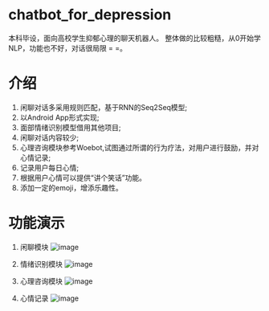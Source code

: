 # chatbot_for_depression
本科毕设，面向高校学生抑郁心理的聊天机器人。
整体做的比较粗糙，从0开始学NLP，功能也不好，对话很局限 = =。
# 介绍
1. 闲聊对话多采用规则匹配，基于RNN的Seq2Seq模型;
2. 以Android App形式实现;
3. 面部情绪识别模型借用其他项目;
4. 闲聊对话内容较少;
5. 心理咨询模块参考Woebot,试图通过所谓的行为疗法，对用户进行鼓励，并对心情记录;
6. 记录用户每日心情;
7. 根据用户心情可以提供“讲个笑话”功能。
8. 添加一定的emoji，增添乐趣性。

# 功能演示
1. 闲聊模块
![image](https://user-images.githubusercontent.com/33863441/113966543-d9e75c00-9861-11eb-9491-046741379da3.png)

2. 情绪识别模块
![image](https://user-images.githubusercontent.com/33863441/113966556-df44a680-9861-11eb-8f46-fefbdaf978ad.png)

3. 心理咨询模块
![image](https://user-images.githubusercontent.com/33863441/113966567-e53a8780-9861-11eb-90bc-f8fc6beb300a.png)

4. 心情记录
![image](https://user-images.githubusercontent.com/33863441/113966580-ea97d200-9861-11eb-8c83-72f75358f248.png)

